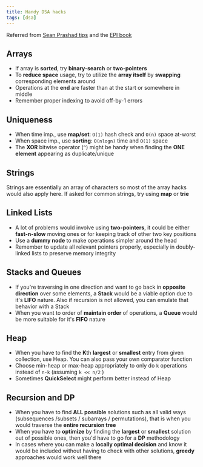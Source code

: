 ```yaml
---
title: Handy DSA hacks
tags: [dsa]
---
```


<!-- TODO: Write content -->

Referred from [Sean Prashad tips](https://seanprashad.com/leetcode-patterns/) and the [EPI book](https://www.amazon.in/Elements-Programming-Interviews-Insiders-Guide/dp/1479274836)

## Arrays

- If array is **sorted**, try **binary-search** or **two-pointers**
- To **reduce space** usage, try to utilize the **array itself** by **swapping** corresponding elements around
- Operations at the **end** are faster than at the start or somewhere in middle
- Remember proper indexing to avoid off-by-1 errors

## Uniqueness

- When time imp., use **map/set**: `O(1)` hash check and `O(n)` space at-worst
- When space imp., use **sorting**: `O(nlogn)` time and `O(1)` space
- The **XOR** bitwise operator (`^`) might be handy when finding the **ONE element** appearing as duplicate/unique

## Strings

Strings are essentially an array of characters so most of the array hacks would also apply here. If asked for common strings, try using **map** or **trie**

## Linked Lists

- A lot of problems would involve using **two-pointers**, it could be either **fast-n-slow** moving ones or for keeping track of other two key positions
- Use a **dummy node** to make operations simpler around the head
- Remember to update all relevant pointers properly, especially in doubly-linked lists to preserve memory integrity

## Stacks and Queues

- If you're traversing in one direction and want to go back in **opposite direction** over some elements, a **Stack** would be a viable option due to it's **LIFO** nature. Also if recursion is not allowed, you can emulate that behavior with a Stack
- When you want to order of **maintain order** of operations, a **Queue** would be more suitable for it's **FIFO** nature

## Heap

- When you have to find the **K**th **largest** or **smallest** entry from given collection, use Heap. You can also pass your own comparator function
- Choose min-heap or max-heap appropriately to only do `k` operations instead of `n-k` (assuming `k << n/2` )
- Sometimes **QuickSelect** might perform better instead of Heap

## Recursion and DP

- When you have to find **ALL possible** solutions such as all valid ways (subsequences /subsets / subarrays / permutations), that is when you would traverse the **entire recursion tree**
- When you have to **optimize** by finding the **largest** or **smallest** solution out of possible ones, then you'd have to go for a **DP** methodology
- In cases where you can make a **locally optimal decision** and know it would be included without having to check with other solutions, **greedy** approaches would work well there

<!-- Pre-computation (re-arrange/sort, lookup, bit-magic) -->
<!-- Graphs & Trees -->
